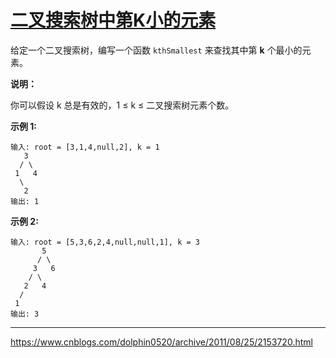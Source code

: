 # [二叉搜索树中第K小的元素](https://leetcode-cn.com/problems/kth-smallest-element-in-a-bst/)

 给定一个二叉搜索树，编写一个函数 `kthSmallest` 来查找其中第 **k** 个最小的元素。 

 **说明：**

你可以假设 k 总是有效的，1 ≤ k ≤ 二叉搜索树元素个数。 

 **示例 1:** 

```
输入: root = [3,1,4,null,2], k = 1
   3
  / \
 1   4
  \
   2
输出: 1
```

 **示例 2:** 

```
输入: root = [5,3,6,2,4,null,null,1], k = 3
       5
      / \
     3   6
    / \
   2   4
  /
 1
输出: 3
```

---

 https://www.cnblogs.com/dolphin0520/archive/2011/08/25/2153720.html 